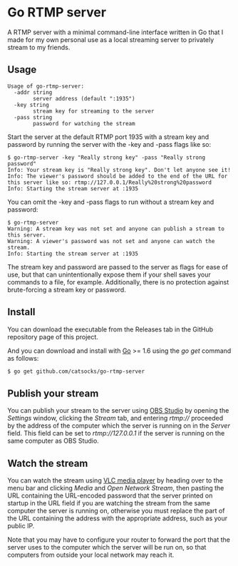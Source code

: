 # Go RTMP server

A RTMP server with a minimal command-line interface written in Go that I made
for my own personal use as a local streaming server to privately stream to my
friends.

## Usage

    Usage of go-rtmp-server:
      -addr string
            server address (default ":1935")
      -key string
            stream key for streaming to the server
      -pass string
            password for watching the stream

Start the server at the default RTMP port 1935 with a stream key and password by
running the server with the -key and -pass flags like so:

    $ go-rtmp-server -key "Really strong key" -pass "Really strong password"
    Info: Your stream key is "Really strong key". Don't let anyone see it!
    Info: The viewer's password should be added to the end of the URL for this server like so: rtmp://127.0.0.1/Really%20strong%20password
    Info: Starting the stream server at :1935

You can omit the -key and -pass flags to run without a stream key and password:

    $ go-rtmp-server
    Warning: A stream key was not set and anyone can publish a stream to this server.
    Warning: A viewer's password was not set and anyone can watch the stream.
    Info: Starting the stream server at :1935

The stream key and password are passed to the server as flags for ease of use,
but that can unintentionally expose them if your shell saves your commands to a
file, for example. Additionally, there is no protection against brute-forcing a
stream key or password.

## Install

You can download the executable from the Releases tab in the GitHub repository
page of this project.

And you can download and install with [Go](https://golang.org) >= 1.6 using the
_go get_ command as follows:

```sh
$ go get github.com/catsocks/go-rtmp-server
```

## Publish your stream

You can publish your stream to the server using
[OBS Studio](https://OBSproject.com) by opening the _Settings_ window, clicking
the _Stream_ tab, and entering _rtmp://_ proceeded by the address of the
computer which the server is running on in the _Server_ field. This field can be
set to _rtmp://127.0.0.1_ if the server is running on the same computer as OBS
Studio.

## Watch the stream

You can watch the stream using [VLC media player](https://www.videolan.org/vlc)
by heading over to the menu bar and clicking _Media_ and _Open Network Stream_,
then pasting the URL containing the URL-encoded password that the server printed
on startup in the URL field if you are watching the stream from the same
computer the server is running on, otherwise you must replace the part of the
URL containing the address with the appropriate address, such as your public
IP.

Note that you may have to configure your router to forward the port that the
server uses to the computer which the server will be run on, so that computers
from outside your local network may reach it.
